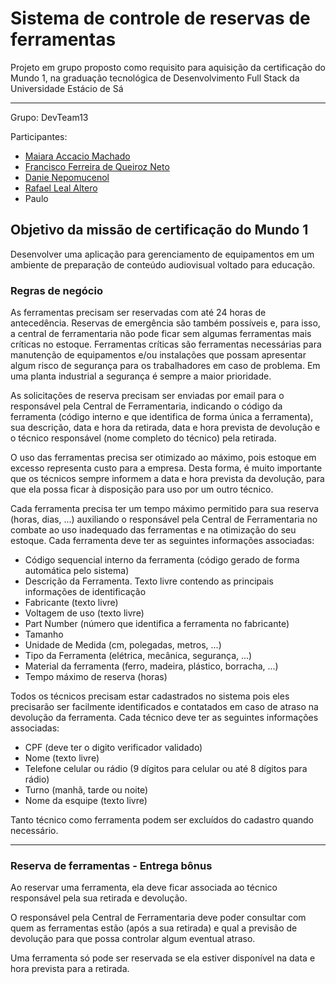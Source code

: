 <h1>Sistema de controle de reservas de ferramentas</h1>

<p>Projeto em grupo proposto como requisito para aquisição da certificação do Mundo 1, na graduação tecnológica de Desenvolvimento Full Stack da Universidade Estácio de Sá</p>
<hr>
<p>Grupo: DevTeam13</p>
<p>Participantes:</p>
<ul>
<li><a href="https://github.com/Axemay">Maiara Accacio Machado</a></li>
<li><a href="https://github.com/fneto1723">Francisco Ferreira de Queiroz Neto</a></li>
<li><a href="https://github.com/dpsndroid">Danie  Nepomucenol</a></li>
<li><a href="https://github.com/Rafa1a">Rafael Leal Altero</a></li>
<li>Paulo</li>
</ul>

<h2>Objetivo da missão de certificação do Mundo 1</h2>
<p>Desenvolver uma aplicação para gerenciamento de equipamentos em um ambiente de preparação de conteúdo audiovisual voltado para educação.</p>

<h3>Regras de negócio</h3>

<p>As ferramentas precisam ser reservadas com até 24 horas de antecedência. Reservas de emergência são também possíveis e, para isso, a central de ferramentaria não pode ficar sem algumas ferramentas mais críticas no estoque. Ferramentas críticas são ferramentas necessárias para manutenção de equipamentos e/ou instalações que possam apresentar algum risco de segurança para os trabalhadores em caso de problema. Em uma planta industrial a segurança é sempre a maior prioridade.</p>

<p>As solicitações de reserva precisam ser enviadas por email para o responsável pela Central de Ferramentaria, indicando o código da ferramenta (código interno e que identifica de forma única a ferramenta), sua descrição, data e hora da retirada, data e hora prevista de devolução e o técnico responsável (nome completo do técnico) pela retirada.</p>

<p>O uso das ferramentas precisa ser otimizado ao máximo, pois estoque em excesso representa custo para a empresa. Desta forma, é muito importante que os técnicos sempre informem a data e hora prevista da devolução, para que ela possa ficar à disposição para uso por um outro técnico.</p>

<p>Cada ferramenta precisa ter um tempo máximo permitido para sua reserva (horas, dias, ...) auxiliando o responsável pela Central de Ferramentaria no combate ao uso inadequado das ferramentas e na otimização do seu estoque. Cada ferramenta deve ter as seguintes informações associadas:

<ul>
<li>Código sequencial interno da ferramenta (código gerado de forma automática pelo sistema)</li>
<li>Descrição da Ferramenta. Texto livre contendo as principais informações de identificação</li>
<li>Fabricante (texto livre)</li>
<li>Voltagem de uso (texto livre)</li>
<li>Part Number (número que identifica a ferramenta no fabricante)</li>
<li>Tamanho</li>
<li>Unidade de Medida (cm, polegadas, metros, ...)</li>
<li>Tipo da Ferramenta (elétrica, mecânica, segurança, ...)</li>
<li>Material da ferramenta (ferro, madeira, plástico, borracha, ...)</li>
<li>Tempo máximo de reserva (horas)</li>
</ul>


<p>Todos os técnicos precisam estar cadastrados no sistema pois eles precisarão ser facilmente identificados e contatados em caso de atraso na devolução da ferramenta. Cada técnico deve ter as seguintes informações associadas:

<ul>
<li>CPF (deve ter o digito verificador validado)</li>
<li>Nome (texto livre)</li>
<li>Telefone celular ou rádio (9 dígitos para celular ou até 8 dígitos para rádio)</li>
<li>Turno (manhã, tarde ou noite)</li>
<li>Nome da esquipe (texto livre)</li>
</ul>

<p>Tanto técnico como ferramenta podem ser excluídos do cadastro quando necessário.</p>

<hr>
<h3>Reserva de ferramentas - Entrega bônus</h3>
<p>Ao reservar uma ferramenta, ela deve ficar associada ao técnico responsável pela sua retirada e devolução.</p>
<p>O responsável pela Central de Ferramentaria deve poder consultar com quem as ferramentas estão (após a sua retirada) e qual a previsão de devolução para que possa controlar algum eventual atraso. </p>
<p>Uma ferramenta só pode ser reservada se ela estiver disponível na data e hora prevista para a retirada. </p>



